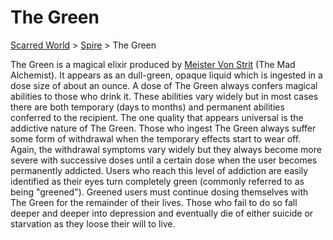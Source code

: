 # The Green 
[Scarred World](./scarred-world.md) > [Spire](./trade-partner-1.md) > The Green

The Green is a magical elixir produced by [Meister Von Strit](./alchemist.md) (The Mad Alchemist). It appears as an dull-green, opaque liquid which is ingested in a dose size of about an ounce. A dose of The Green always confers magical abilities to those who drink it. These abilities vary widely but in most cases there are both temporary (days to months) and permanent abilities conferred to the recipient. The one quality that appears universal is the addictive nature of The Green. Those who ingest The Green always suffer some form of withdrawal when the temporary effects start to wear off. Again, the withdrawal symptoms vary widely but they always become more severe with successive doses until a certain dose when the user becomes permanently addicted. Users who reach this level of addiction are easily identified as their eyes turn completely green (commonly referred to as being "greened"). Greened users must continue dosing themselves with The Green for the remainder of their lives. Those who fail to do so fall deeper and deeper into depression and eventually die of either suicide or starvation as they loose their will to live.

